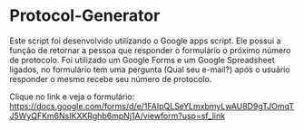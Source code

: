 # Protocol-Generator
Este script foi desenvolvido utilizando o Google apps script.
Ele possui a função de retornar a pessoa que responder o formulário o próximo número de protocolo.
Foi utilizado um Google Forms e um Google Spreadsheet ligados, no formulário tem uma pergunta (Qual seu e-mail?) após o usuário responder o mesmo recebe seu número de protocolo.

Clique no link e veja o formulário: https://docs.google.com/forms/d/e/1FAIpQLSeYLmxbmyLwAU8D9gTJOmqTJ5WyQFKm6NsIKXKRghb6mpNj1A/viewform?usp=sf_link


